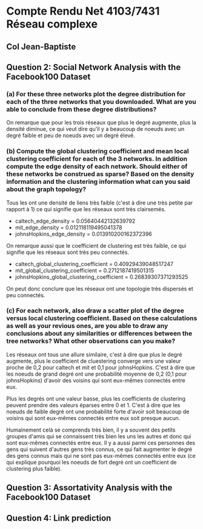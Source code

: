 # Compte Rendu Net 4103/7431 Réseau complexe
## Col Jean-Baptiste

## Question 2: Social Network Analysis with the Facebook100 Dataset

### (a) For these three networks plot the degree distribution for each of the three networks that you downloaded. What are you able to conclude from these degree distributions?

On remarque que pour les trois réseaux que plus le degré augmente, plus la densité diminue, ce qui veut dire qu'il y a beaucoup de noeuds avec un degré faible et peu de noeuds avec un degré élevé.

### (b) Compute the global clustering coefficient and mean local clustering coefficient for each of the 3 networks. In addition compute the edge density of each network. Should either of these networks be construed as sparse? Based on the density information and the clustering information what can you said about the graph topology?

Tous les ont une densité de liens très faible (c'est à dire une très petite par rapport à 1) ce qui signifie que les réseaux sont très clairsemés.

- caltech_edge_density =  0.05640442132639792
- mit_edge_density =  0.012118119495041378
- johnsHopkins_edge_density =  0.013910200162372396

On remarque aussi que le coefficient de clustering est très faible, ce qui signifie que les réseaux sont très peu connectés. 
 
- caltech_global_clustering_coefficient =  0.40929439048517247
- mit_global_clustering_coefficient =  0.2712187419501315
- johnsHopkins_global_clustering_coefficient =  0.26839307371293525
 
On peut donc conclure que les réseaux ont une topologie très dispersés et peu connectés.


### (c) For each network, also draw a scatter plot of the degree versus local clustering coefficient. Based on these calculations as well as your  revious ones, are you able to draw any conclusions about any similarities or differences between the tree networks? What other observations can you make?

Les réseaux ont tous une allure similaire, c'est à dire que plus le degré augmente, plus le coefficient de cluestering converge vers une valeur proche de 0,2 pour caltech et mit et 0,1 pour johnsHopkins. C'est à dire que les noeuds de grand degré ont une probabilité moyenne de 0,2 (0,1 pour johnsHopkins) d'avoir des voisins qui sont eux-mêmes connectés entre eux.

Plus les degrés ont une valeur basse, plus les coefficients de clustering peuvent prendre des valeurs éparses entre 0 et 1. C'est à dire que les noeuds de faible degré ont une probabilité forte d'avoir soit beaucoup de voisins qui sont eux-mêmes connectés entre eux soit presque aucun.

Humainement celà se comprends très bien, il y a souvent des petits groupes d'amis qui se connaissent très bien les uns les autres et donc qui sont eux-mêmes connectés entre eux. Il y a aussi parmi ces personnes des gens qui suivent d'autres gens très connus, ce qui fait augmenter le degré des gens connus mais qui ne sont pas eux-mêmes connectés entre eux (ce qui explique pourquoi les noeuds de fort degré ont un coefficient de clustering plus faible).

## Question 3: Assortativity Analysis with the Facebook100 Dataset


## Question 4: Link prediction



